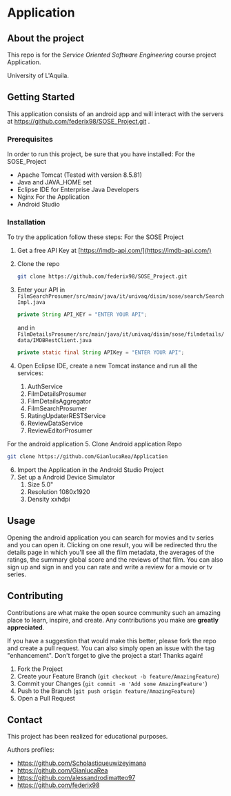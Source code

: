 # Application
## About the project
This repo is for the *Service Oriented Software Engineering* course project Application. 

University of L'Aquila.

## Getting Started
This application consists of an android app and will interact with the servers at https://github.com/federix98/SOSE_Project.git .

### Prerequisites
In order to run this project, be sure that you have installed:
For the SOSE_Project
- Apache Tomcat (Tested with version 8.5.81) 
- Java and JAVA_HOME set
- Eclipse IDE for Enterprise Java Developers
- Nginx
For the Application
- Android Studio


### Installation

To try the application follow these steps:
For the SOSE Project
1. Get a free API Key at [https://imdb-api.com/](https://imdb-api.com/)
2. Clone the repo
   
   ```sh
   git clone https://github.com/federix98/SOSE_Project.git
   ```
3. Enter your API in `FilmSearchProsumer/src/main/java/it/univaq/disim/sose/search/SearchImpl.java`
   
   ```java
   private String API_KEY = "ENTER YOUR API";
   ```

   and in `FilmDetailsProsumer/src/main/java/it/univaq/disim/sose/filmdetails/data/IMDBRestClient.java`

   ```java
   private static final String APIKey = "ENTER YOUR API";
   ```
4. Open Eclipse IDE, create a new Tomcat instance and run all the services:
   1. AuthService
   2. FilmDetailsProsumer
   3. FilmDetailsAggregator
   4. FilmSearchProsumer
   5. RatingUpdaterRESTService
   6. ReviewDataService
   7. ReviewEditorProsumer

For the android application
5. Clone Android application Repo
   
   ```sh
   git clone https://github.com/GianlucaRea/Application
   ```
6. Import the Application in the Android Studio Project
7. Set up a Android Device Simulator
    1. Size 5.0"
    2. Resolution 1080x1920
    3. Density xxhdpi

## Usage

Opening the android application you can search for movies and tv series and you can open it. Clicking on one result, you will be redirected thru the details page in which you'll see all the film metadata, the averages of the ratings, the summary global score and the reviews of that film.
You can also sign up and sign in and you can rate and write a review for a movie or tv series.

<!-- CONTRIBUTING -->
## Contributing

Contributions are what make the open source community such an amazing place to learn, inspire, and create. Any contributions you make are **greatly appreciated**.

If you have a suggestion that would make this better, please fork the repo and create a pull request. You can also simply open an issue with the tag "enhancement".
Don't forget to give the project a star! Thanks again!

1. Fork the Project
2. Create your Feature Branch (`git checkout -b feature/AmazingFeature`)
3. Commit your Changes (`git commit -m 'Add some AmazingFeature'`)
4. Push to the Branch (`git push origin feature/AmazingFeature`)
5. Open a Pull Request

## Contact
This project has been realized for educational purposes.

Authors profiles:
- https://github.com/Scholastiqueuwizeyimana
- https://github.com/GianlucaRea
- https://github.com/alessandrodimatteo97
- https://github.com/federix98